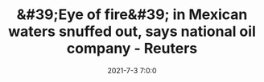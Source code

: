 ---
"title": "&amp;#39;Eye of fire&amp;#39; in Mexican waters snuffed out, says national oil company - Reuters"
"date": "2021-7-3 7:0:0"
"feed_name": "GOOGLENEWSINDUSTRIAL"
"feed_website": "https://news.google.com/search?q=industrial%2Bincident&hl=en-US&gl=US&ceid=US:en"
"feed_rss": "https://news.google.com/rss/search?q=industrial%2Bincident&hl=en-US&gl=US&ceid=US:en"
"link": "https://www.reuters.com/business/energy/fire-offshore-pemex-platform-gulf-mexico-under-control-2021-07-02/"
"file": "_posts/2021-1-1-49364470ca30d359a3c4aee8e62bc380db92a397.md"
"accident": "1"
"drilling": "0"
"dead": "0"
"injured": "0"
---